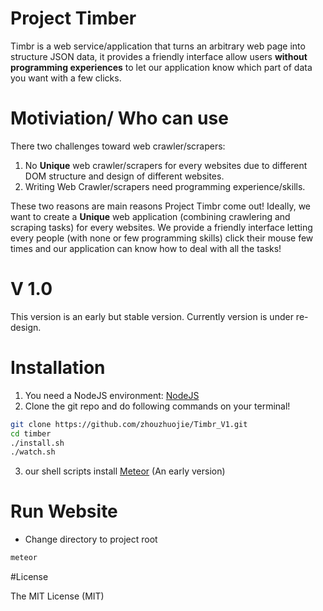 # Project Timber
Timbr is a web service/application that turns an arbitrary web page into structure JSON data, it provides a friendly interface allow users **without programming experiences** to let our application know which part of data you want with a few clicks.

# Motiviation/ Who can use
There two challenges toward web crawler/scrapers:
1. No **Unique** web crawler/scrapers for every websites due to different DOM structure and design of different websites.
2. Writing Web Crawler/scrapers need programming experience/skills.

These two reasons are main reasons Project Timbr come out! Ideally, we want to create a **Unique** web application (combining crawlering and scraping tasks) for every websites. We provide a friendly interface letting every people (with none or few programming skills) click their mouse few times and our application can know how to deal with all the tasks!

# V 1.0
This version is an early but stable version. Currently version is under re-design. 

# Installation
1. You need a NodeJS environment: [NodeJS](https://nodejs.org/en/)
2. Clone the git repo and do following commands on your terminal!
```bash
git clone https://github.com/zhouzhuojie/Timbr_V1.git
cd timber
./install.sh
./watch.sh
```
3. our shell scripts install [Meteor](https://www.meteor.com/) (An early version)

# Run Website

- Change directory to project root
```bash
meteor
```
#License

The MIT License (MIT)
